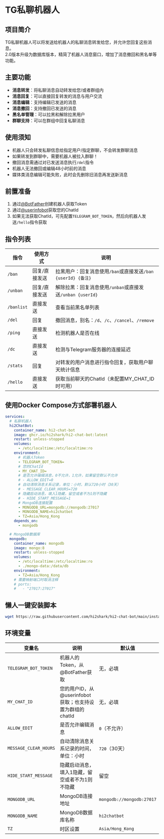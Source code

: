 # TG私聊机器人

## 项目简介
TG私聊机器人可以将发送给机器人的私聊消息转发给您，并允许您回复这些消息。  
2.0版本升级为数据库版本，精简了机器人消息窗口，增加了消息撤回和黑名单等功能。

## 主要功能
- **消息转发**：将私聊消息自动转发给您/或者群组内
- **消息回复**：可以直接回复转发的消息与用户交流
- **消息编辑**：支持编辑已发送的消息
- **消息撤回**：支持撤回已发送的消息
- **黑名单管理**：可以拉黑和解除拉黑用户
- **群聊支持**：可以在群组中回复私聊消息

## 使用须知
- 机器人只会转发私聊信息给指定用户/指定群聊，不会转发群聊消息
- 如果转发到群聊中，需要机器人被拉入群聊！  
- 撤回消息需通过对已发送消息执行`/del`指令
- 机器人无法撤回或编辑48小时前的消息
- 媒体类消息编辑可能失败，此时会先删除旧消息再发送新消息

## 前置准备
1. 通过[@BotFather](https://t.me/BotFather)创建机器人获取Token
2. 通过[@userinfobot](https://t.me/userinfobot)获取您的ChatId
3. 如果无法获取ChatId，可先配置`TELEGRAM_BOT_TOKEN`，然后向机器人发送`/hello`指令获取

## 指令列表
| 指令 | 使用方式 | 说明 |
|------|---------|------|
| `/ban` | 回复/直接发送 | 拉黑用户：回复消息使用`/ban`或直接发送`/ban {userId} {备注}` |
| `/unban` | 回复/直接发送 | 解除拉黑：回复消息使用`/unban`或直接发送`/unban {userId}` |
| `/banlist` | 直接发送 | 查看当前黑名单列表 |
| `/del` | 回复 | 撤回消息，别名：`/d`、`/c`、`/cancel`、`/remove` |
| `/ping` | 直接发送 | 检测机器人是否在线 |
| `/dc` | 直接发送 | 检测与Telegram服务器的连接延迟 |
| `/stats` | 回复 | 对转发的用户消息进行指令回复，获取用户聊天统计信息 |
| `/hello` | 直接发送 | 获取当前聊天的ChatId（未配置MY_CHAT_ID时可用） |

## 使用Docker Compose方式部署机器人
```yaml
services:
  # 私聊机器人
  hi2ChatBot:
    container_name: hi2-chat-bot
    image: ghcr.io/hi2shark/hi2-chat-bot:latest
    restart: unless-stopped
    volumes:
      - /etc/localtime:/etc/localtime:ro
    environment:
      # 机器人Token
      - TELEGRAM_BOT_TOKEN=
      # 您的ChatId
      - MY_CHAT_ID=
      # 是否允许编辑消息，0不允许，1允许，如果留空默认不允许
      # - ALLOW_EDIT=0
      # 自动清除消息关系记录，单位：小时，默认720小时（30天）
      # - MESSAGE_CLEAR_HOURS=720
      # 隐藏启动消息，填入1隐藏，留空或者不为1则不隐藏
      # - HIDE_START_MESSAGE=1
      # MongoDB连接配置
      - MONGODB_URL=mongodb://mongodb:27017
      - MONGODB_NAME=hi2chatbot
      - TZ=Asia/Hong_Kong
    depends_on:
      - mongodb

  # MongoDB数据库
  mongodb:
    container_name: mongodb
    image: mongo:8
    restart: unless-stopped
    volumes:
      - /etc/localtime:/etc/localtime:ro
      - ./mongo-data:/data/db
    environment:
      - TZ=Asia/Hong_Kong
    # 需要映射端口时取消注释
    # ports:
    #   - "27017:27017"
```

## 懒人一键安装脚本
```bash
wget https://raw.githubusercontent.com/hi2shark/hi2-chat-bot/main/install_hi2chatbot.sh && chmod +x install_hi2chatbot.sh && ./install_hi2chatbot.sh
```

## 环境变量

| 变量名 | 说明 | 默认值 |
|-------|------|-------|
| `TELEGRAM_BOT_TOKEN` | 机器人的Token，从@BotFather获取 | 无，必填 |
| `MY_CHAT_ID` | 您的用户ID，从@userinfobot获取；也支持设置为群组的chatId | 无，必填 |
| `ALLOW_EDIT` | 是否允许编辑消息 | `0`（不允许） |
| `MESSAGE_CLEAR_HOURS` | 自动清除消息关系记录的时间，单位：小时 | `720`（30天） |
| `HIDE_START_MESSAGE` | 隐藏启动消息，填入1隐藏，留空或者不为1则不隐藏 | 留空 |
| `MONGODB_URL` | MongoDB连接地址 | `mongodb://mongodb:27017` |
| `MONGODB_NAME` | MongoDB数据库名称 | `hi2chatbot` |
| `TZ` | 时区设置 | `Asia/Hong_Kong` |
